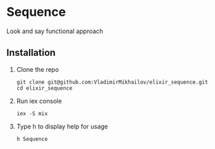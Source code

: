# Sequence

Look and say functional approach

## Installation

  1. Clone the repo

      ```
      git clone git@github.com:VladimirMikhailov/elixir_sequence.git
      cd elixir_sequence
      ```

  2. Run iex console

      `iex -S mix`

  3. Type h to display help for usage

      `h Sequence`
